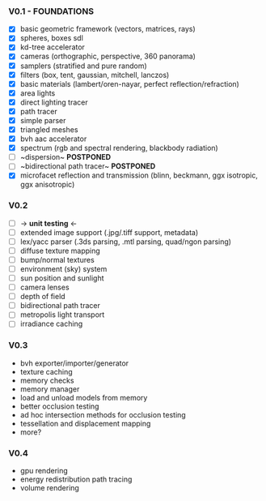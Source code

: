### V0.1 - FOUNDATIONS ###
- [x] basic geometric framework (vectors, matrices, rays)
- [x] spheres, boxes sdl
- [x] kd-tree accelerator
- [x] cameras (orthographic, perspective, 360 panorama)
- [x] samplers (stratified and pure random)
- [x] filters (box, tent, gaussian, mitchell, lanczos)
- [x] basic materials (lambert/oren-nayar, perfect reflection/refraction)
- [x] area lights
- [x] direct lighting tracer
- [x] path tracer
- [x] simple parser
- [x] triangled meshes
- [x] bvh aac accelerator
- [x] spectrum (rgb and spectral rendering, blackbody radiation)
- [ ] ~dispersion~ **POSTPONED**
- [ ] ~bidirectional path tracer~ **POSTPONED**
- [x] microfacet reflection and transmission (blinn, beckmann, ggx isotropic, ggx anisotropic)

### V0.2 ###
- [ ] -> **unit testing** <-
- [ ] extended image support (.jpg/.tiff support, metadata)
- [ ] lex/yacc parser (.3ds parsing, .mtl parsing, quad/ngon parsing)
- [ ] diffuse texture mapping
- [ ] bump/normal textures
- [ ] environment (sky) system
- [ ] sun position and sunlight
- [ ] camera lenses
- [ ] depth of field
- [ ] bidirectional path tracer
- [ ] metropolis light transport
- [ ] irradiance caching

### V0.3 ###
- bvh exporter/importer/generator
- texture caching
- memory checks
- memory manager
- load and unload models from memory
- better occlusion testing
- ad hoc intersection methods for occlusion testing
- tessellation and displacement mapping
- more?

### V0.4 ###
- gpu rendering
- energy redistribution path tracing
- volume rendering
